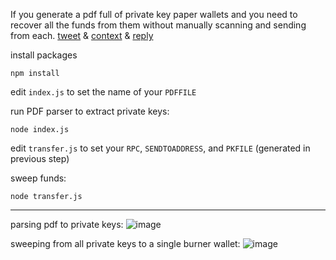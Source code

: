 If you generate a pdf full of private key paper wallets and you need to recover all the funds from them without manually scanning and sending from each. [tweet](https://twitter.com/austingriffith/status/1170012651415453696?s=20) & [context](https://twitter.com/TrustlessState/status/1169650643948015616?s=20) & [reply](https://twitter.com/austingriffith/status/1170013235484880896?s=20)

install packages
```
npm install
```

edit `index.js` to set the name of your `PDFFILE`

run PDF parser to extract private keys:
```
node index.js
```

edit `transfer.js` to set your `RPC`, `SENDTOADDRESS`, and `PKFILE` (generated in previous step)

sweep funds:
```
node transfer.js
```

---------------------------------------------------------------------------------------------------

parsing pdf to private keys:
![image](https://user-images.githubusercontent.com/2653167/64444058-8a8ee780-d090-11e9-9dc4-3e620bcdc31f.png)

sweeping from all private keys to a single burner wallet:
![image](https://user-images.githubusercontent.com/2653167/64444017-70eda000-d090-11e9-81dd-444b69e9f88c.png)

